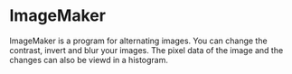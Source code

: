 # ImageMaker
ImageMaker is a program for alternating images. You can change the contrast, invert and blur your images. The pixel data of the image and the changes can also be viewd in a histogram.
